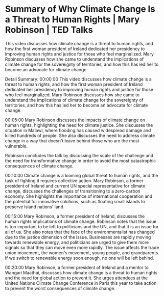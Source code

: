 # Summary of Why Climate Change Is a Threat to Human Rights | Mary Robinson | TED Talks

This video discusses how climate change is a threat to human rights, and how the first woman president of Ireland dedicated her presidency to improving human rights and justice for those who feel marginalized. Mary Robinson discusses how she came to understand the implications of climate change for the sovereignty of territories, and how this has led her to become an advocate for climate change.

Detail Summary: 
00:00:00
This video discusses how climate change is a threat to human rights, and how the first woman president of Ireland dedicated her presidency to improving human rights and justice for those who feel marginalized. Mary Robinson discusses how she came to understand the implications of climate change for the sovereignty of territories, and how this has led her to become an advocate for climate change.

00:05:00
Mary Robinson discusses the impacts of climate change on human rights, highlighting the need for climate justice. She discusses the situation in Malawi, where flooding has caused widespread damage and killed hundreds of people. She also discusses the need to address climate change in a way that doesn't leave behind those who are the most vulnerable.

Robinson concludes the talk by discussing the scale of the challenge and the need for transformative change in order to avoid the most catastrophic consequences of climate change.

00:10:00
Climate change is a looming global threat to human rights, and the task of fighting it requires collective action. Mary Robinson, a former president of Ireland and current UN special representative for climate change, discusses the challenges of transitioning to a zero-carbon economy. She highlights the importance of international cooperation and the potential for innovative solutions, such as floating small islands to preserve island nations' land.

00:15:00
Mary Robinson, a former president of Ireland, discusses the human rights implications of climate change. Robinson notes that the issue is too important to be left to politicians and the UN, and that it is an issue for all of us. She also notes that the face of the environmentalist has changed due to the justice dimension of the issue. Businesses are rapidly moving towards renewable energy, and politicians are urged to give them more signals so that they can move even more rapidly. The issue affects the trade union movement, the women's movement, young people, and grandparents. If we switch to renewable energy soon enough, no one will be left behind.

00:20:00
Mary Robinson, a former president of Ireland and a mentor to Wangari Maathai, discusses how climate change is a threat to human rights and the need for global action to prevent it. She urges attendees at the United Nations Climate Change Conference in Paris this year to take action to prevent the worst consequences of climate change.

